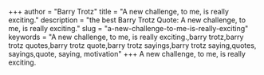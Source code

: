 +++
author = "Barry Trotz"
title = "A new challenge, to me, is really exciting."
description = "the best Barry Trotz Quote: A new challenge, to me, is really exciting."
slug = "a-new-challenge-to-me-is-really-exciting"
keywords = "A new challenge, to me, is really exciting.,barry trotz,barry trotz quotes,barry trotz quote,barry trotz sayings,barry trotz saying,quotes, sayings,quote, saying, motivation"
+++
A new challenge, to me, is really exciting.
